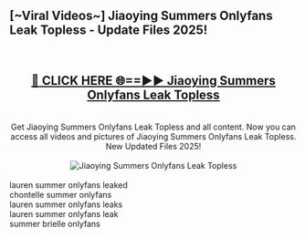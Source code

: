 <h2>[~Viral Videos~] Jiaoying Summers Onlyfans Leak Topless - Update Files 2025!</h2>
<br>
<div align="center">
<h2><a href="https://betterlinks.top/A2PfLJ" rel="nofollow">🔴 CLICK HERE 🌐==►► Jiaoying Summers Onlyfans Leak Topless</a></h2>
<br>
Get Jiaoying Summers Onlyfans Leak Topless and all content. Now you can access all videos and pictures of Jiaoying Summers Onlyfans Leak Topless. New Updated Files 2025!
<br>
<br>
<a href="https://betterlinks.top/A2PfLJ" rel="nofollow" data-target="animated-image.originalLink"><img src="https://i.ibb.co.com/WyWwxjT/player-gif2.gif" alt="Jiaoying Summers Onlyfans Leak Topless" style="max-width: 100%; display: inline-block;" data-target="animated-image.originalImage"></a>
</div>
<br>
lauren summer onlyfans leaked<br>
chontelle summer onlyfans<br>
lauren summer onlyfans leaks<br>
lauren summer onlyfans leak<br>
summer brielle onlyfans
